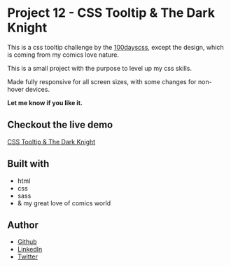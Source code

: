 # Project 12 - CSS Tooltip & The Dark Knight

This is a css tooltip challenge by the [100dayscss](https://100dayscss.com/), except the design, which is coming from my comics love nature.

This is a small project with the purpose to level up my css skills.

Made fully responsive for all screen sizes, with some changes for non-hover devices.

**Let me know if you like it.**

## Checkout the live demo

[CSS Tooltip & The Dark Knight](https://peac-h.github.io/12_tooltip-the-dark-knight/)

## Built with

- html
- css
- sass
- & my great love of comics world

## Author

- [Github](https://github.com/Peac-h)
- [LinkedIn](https://www.linkedin.com/in/tamta-lomidze-b336b9266/)
- [Twitter](https://twitter.com/p6eac_h)
